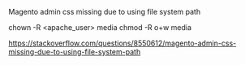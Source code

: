 Magento admin css missing due to using file system path

chown -R <apache_user> media
chmod -R o+w media

https://stackoverflow.com/questions/8550612/magento-admin-css-missing-due-to-using-file-system-path
